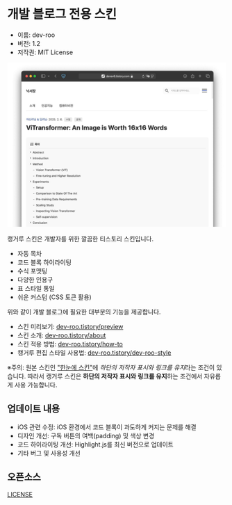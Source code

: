 # 개발 블로그 전용 스킨

- 이름: dev-roo
- 버전: 1.2
- 저작권: MIT License

![캥거루 미리보기](/dev-roo/skin/preview1600.jpg)

캥거루 스킨은 개발자를 위한 깔끔한 티스토리 스킨입니다.

- 자동 목차
- 코드 블록 하이라이팅
- 수식 포맷팅
- 다양한 인용구
- 표 스타일 통일
- 쉬운 커스텀 (CSS 토큰 활용)

위와 같이 개발 블로그에 필요한 대부분의 기능을 제공합니다.

- 스킨 미리보기: [dev-roo.tistory/preview](https://dev-roo.tistory.com/entry/preview)
- 스킨 소개: [dev-roo.tistory/about](https://dev-roo.tistory.com/entry/about)
- 스킨 적용 방법: [dev-roo.tistory/how-to](https://dev-roo.tistory.com/entry/how-to)
- 캥거루 편집 스타일 사용법: [dev-roo.tistory/dev-roo-style](https://dev-roo.tistory.com/entry/dev-roo-style)

※주의: 원본 스킨인 ["한눈에 스킨"](https://toyou101.tistory.com/16)에 *하단의 저작자 표시와 링크를 유지*라는 조건이 있습니다. 따라서 캥거루 스킨은 **하단의 저작자 표시와 링크를 유지**하는 조건에서 자유롭게 사용 가능합니다.

## 업데이트 내용

- iOS 관련 수정: iOS 환경에서 코드 블록이 과도하게 커지는 문제를 해결
- 디자인 개선: 구독 버튼의 여백(padding) 및 색상 변경
- 코드 하이라이팅 개선: Highlight.js를 최신 버전으로 업데이트
- 기타 버그 및 사용성 개선

## 오픈소스

[LICENSE](/dev-roo/skin/images/LICENSE)
